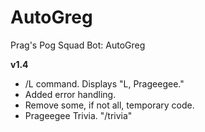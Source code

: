 # AutoGreg
Prag's Pog Squad Bot: AutoGreg

**v1.4**
- /L command. Displays "L, Prageegee."
- Added error handling.
- Remove some, if not all, temporary code.
- Prageegee Trivia. "/trivia"
